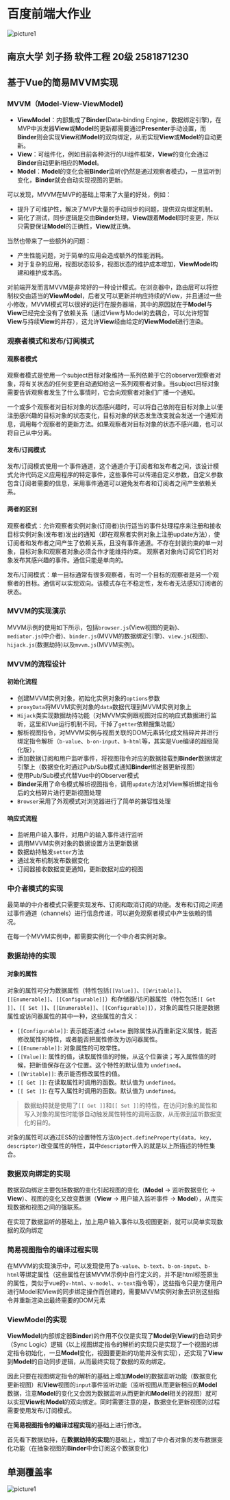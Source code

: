 # 百度前端大作业

![picture1](./picture1.png)

## 南京大学 刘子扬 软件工程 20级 2581871230

## 基于Vue的简易MVVM实现

### MVVM（Model-View-ViewModel)

- **ViewModel**：内部集成了**Binder**(Data-binding Engine，数据绑定引擎)，在MVP中派发器**View**或**Model**的更新都需要通过**Presenter**手动设置，而**Binder**则会实现**View**和**Model**的双向绑定，从而实现**View**或**Model**的自动更新。
- **View**：可组件化，例如目前各种流行的UI组件框架，**View**的变化会通过**Binder**自动更新相应的**Model**。
- **Model**：**Model**的变化会被**Binder**监听(仍然是通过观察者模式)，一旦监听到变化，**Binder**就会自动实现视图的更新。

可以发现，MVVM在MVP的基础上带来了大量的好处，例如：

- 提升了可维护性，解决了MVP大量的手动同步的问题，提供双向绑定机制。
- 简化了测试，同步逻辑是交由**Binder**处理，**View**跟着**Model**同时变更，所以只需要保证**Model**的正确性，**View**就正确。

当然也带来了一些额外的问题：

- 产生性能问题，对于简单的应用会造成额外的性能消耗。
- 对于复杂的应用，视图状态较多，视图状态的维护成本增加，**ViewModel**构建和维护成本高。

对前端开发而言MVVM是非常好的一种设计模式。在浏览器中，路由层可以将控制权交由适当的**ViewModel**，后者又可以更新并响应持续的View，并且通过一些小修改，MVVM模式可以很好的运行在服务器端，其中的原因就在于**Model**与**View**已经完全没有了依赖关系（通过View与Model的去耦合，可以允许短暂**View**与持续**View**的并存），这允许**View**经由给定的**ViewModel**进行渲染。

### 观察者模式和发布/订阅模式


#### 观察者模式

观察者模式是使用一个subject目标对象维持一系列依赖于它的observer观察者对象，将有关状态的任何变更自动通知给这一系列观察者对象。当subject目标对象需要告诉观察者发生了什么事情时，它会向观察者对象们广播一个通知。

一个或多个观察者对目标对象的状态感兴趣时，可以将自己依附在目标对象上以便注册感兴趣的目标对象的状态变化，目标对象的状态发生改变就会发送一个通知消息，调用每个观察者的更新方法。如果观察者对目标对象的状态不感兴趣，也可以将自己从中分离。


#### 发布/订阅模式

发布/订阅模式使用一个事件通道，这个通道介于订阅者和发布者之间，该设计模式允许代码定义应用程序的特定事件，这些事件可以传递自定义参数，自定义参数包含订阅者需要的信息，采用事件通道可以避免发布者和订阅者之间产生依赖关系。

#### 两者的区别

观察者模式：允许观察者实例对象(订阅者)执行适当的事件处理程序来注册和接收目标实例对象(发布者)发出的通知（即在观察者实例对象上注册update方法），使订阅者和发布者之间产生了依赖关系，且没有事件通道。不存在封装约束的单一对象，目标对象和观察者对象必须合作才能维持约束。 观察者对象向订阅它们的对象发布其感兴趣的事件。通信只能是单向的。

发布/订阅模式：单一目标通常有很多观察者，有时一个目标的观察者是另一个观察者的目标。通信可以实现双向。该模式存在不稳定性，发布者无法感知订阅者的状态。

### MVVM的实现演示


MVVM示例的使用如下所示，包括`browser.js`(View视图的更新)、`mediator.js`(中介者)、`binder.js`(MVVM的数据绑定引擎)、`view.js`(视图)、`hijack.js`(数据劫持)以及`mvvm.js`(MVVM实例)。

### MVVM的流程设计

#### 初始化流程

- 创建MVVM实例对象，初始化实例对象的`options`参数
- `proxyData`将MVVM实例对象的`data`数据代理到MVVM实例对象上
- `Hijack`类实现数据劫持功能（对MVVM实例跟视图对应的响应式数据进行监听，这里和Vue运行机制不同，干掉了`getter`依赖搜集功能）
- 解析视图指令，对MVVM实例与视图关联的DOM元素转化成文档碎片并进行绑定指令解析（`b-value`、`b-on-input`、`b-html`等，其实是Vue编译的超级简化版），
- 添加数据订阅和用户监听事件，将视图指令对应的数据挂载到**Binder**数据绑定引擎上（数据变化时通过Pub/Sub模式通知**Binder**绑定器更新视图）
- 使用Pub/Sub模式代替Vue中的Observer模式
- **Binder**采用了命令模式解析视图指令，调用`update`方法对View解析绑定指令后的文档碎片进行更新视图处理
- `Browser`采用了外观模式对浏览器进行了简单的兼容性处理


#### 响应式流程


- 监听用户输入事件，对用户的输入事件进行监听
- 调用MVVM实例对象的数据设置方法更新数据
- 数据劫持触发`setter`方法
- 通过发布机制发布数据变化
- 订阅器接收数据变更通知，更新数据对应的视图


### 中介者模式的实现

最简单的中介者模式只需要实现发布、订阅和取消订阅的功能。发布和订阅之间通过事件通道（channels）进行信息传递，可以避免观察者模式中产生依赖的情况。

在每一个MVVM实例中，都需要实例化一个中介者实例对象。


### 数据劫持的实现

#### 对象的属性

对象的属性可分为数据属性（特性包括`[[Value]]`、`[[Writable]]`、`[[Enumerable]]`、`[[Configurable]]`）和存储器/访问器属性（特性包括`[[ Get ]]`、`[[ Set ]]`、`[[Enumerable]]`、`[[Configurable]]`），对象的属性只能是数据属性或访问器属性的其中一种，这些属性的含义：

- `[[Configurable]]`: 表示能否通过 `delete` 删除属性从而重新定义属性，能否修改属性的特性，或者能否把属性修改为访问器属性。
- `[[Enumerable]]`:  对象属性的可枚举性。
- `[[Value]]`: 属性的值，读取属性值的时候，从这个位置读；写入属性值的时候，把新值保存在这个位置。这个特性的默认值为 `undefined`。
- `[[Writable]]`: 表示能否修改属性的值。
- `[[ Get ]]`: 在读取属性时调用的函数。默认值为 `undefined`。
- `[[ Set ]]`: 在写入属性时调用的函数。默认值为 `undefined`。

> 数据劫持就是使用了`[[ Get ]]`和`[[ Set ]]`的特性，在访问对象的属性和写入对象的属性时能够自动触发属性特性的调用函数，从而做到监听数据变化的目的。

对象的属性可以通过ES5的设置特性方法`Object.defineProperty(data, key, descriptor)`改变属性的特性，其中`descriptor`传入的就是以上所描述的特性集合。

### 数据双向绑定的实现

数据双向绑定主要包括数据的变化引起视图的变化（**Model** -> 监听数据变化 -> **View**）、视图的变化又改变数据（**View** -> 用户输入监听事件 -> **Model**），从而实现数据和视图之间的强联系。

在实现了数据监听的基础上，加上用户输入事件以及视图更新，就可以简单实现数据的双向绑定

### 简易视图指令的编译过程实现

在MVVM的实现演示中，可以发现使用了`b-value`、`b-text`、`b-on-input`、`b-html`等绑定属性（这些属性在该MVVM示例中自行定义的，并不是html标签原生的属性，类似于vue的`v-html`、`v-model`、`v-text`指令等），这些指令只是方便用户进行Model和View的同步绑定操作而创建的，需要MVVM实例对象去识别这些指令并重新渲染出最终需要的DOM元素


### ViewModel的实现

**ViewModel**(内部绑定器**Binder**)的作用不仅仅是实现了**Model**到**View**的自动同步（Sync Logic）逻辑（以上视图绑定指令的解析的实现只是实现了一个视图的绑定指令初始化，一旦**Model**变化，视图要更新的功能并没有实现），还实现了**View**到**Model**的自动同步逻辑，从而最终实现了数据的双向绑定。

因此只要在视图绑定指令的解析的基础上增加**Model**的数据监听功能（数据变化更新视图）和**View**视图的`input`事件监听功能（监听视图从而更新相应的**Model**数据，注意**Model**的变化又会因为数据监听从而更新和**Model**相关的视图）就可以实现**View**和**Model**的双向绑定。同时需要注意的是，数据变化更新视图的过程需要使用发布/订阅模式。


在**简易视图指令的编译过程实现**的基础上进行修改。


首先看下数据劫持，在**数据劫持的实现**的基础上，增加了中介者对象的发布数据变化功能（在抽象视图的**Binder**中会订阅这个数据变化）

## 单测覆盖率
![picture1](./单测覆盖率.png)